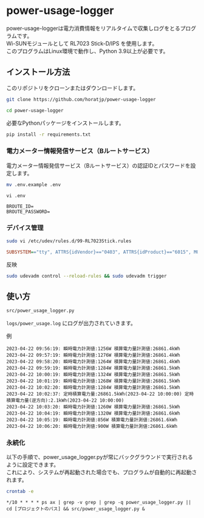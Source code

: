 # power-usage-logger

power-usage-loggerは電力消費情報をリアルタイムで収集しログをとるプログラムです。  
Wi-SUNモジュールとして RL7023 Stick-D/IPS を使用します。  
このプログラムはLinux環境で動作し、Python 3.9以上が必要です。  


## インストール方法

このリポジトリをクローンまたはダウンロードします。

```bash
git clone https://github.com/horatjp/power-usage-logger
```

```bash
cd power-usage-logger
```

必要なPythonパッケージをインストールします。

```bash
pip install -r requirements.txt
```

### 電力メーター情報発信サービス（Bルートサービス）

電力メーター情報発信サービス（Bルートサービス）の認証IDとパスワードを設定します。

```bash
mv .env.example .env
```

`vi .env`
```ini.:.env
BROUTE_ID=
BROUTE_PASSWORD=
```

### デバイス管理

```bash
sudo vi /etc/udev/rules.d/99-RL7023Stick.rules
```

```ini
SUBSYSTEM=="tty", ATTRS{idVendor}=="0403", ATTRS{idProduct}=="6015", MODE="0666", SYMLINK+="RL7023Stick"
```

反映

```bash
sudo udevadm control --reload-rules && sudo udevadm trigger
```


## 使い方

```bash
src/power_usage_logger.py
```

`logs/power_usage.log` にログが出力されていきます。

例
```
2023-04-22 09:56:19: 瞬時電力計測値:1256W 積算電力量計測値:26861.4kWh
2023-04-22 09:57:19: 瞬時電力計測値:1276W 積算電力量計測値:26861.4kWh
2023-04-22 09:58:20: 瞬時電力計測値:1264W 積算電力量計測値:26861.4kWh
2023-04-22 09:59:19: 瞬時電力計測値:1284W 積算電力量計測値:26861.5kWh
2023-04-22 10:00:19: 瞬時電力計測値:1324W 積算電力量計測値:26861.5kWh
2023-04-22 10:01:19: 瞬時電力計測値:1268W 積算電力量計測値:26861.5kWh
2023-04-22 10:02:20: 瞬時電力計測値:1284W 積算電力量計測値:26861.5kWh
2023-04-22 10:02:37: 定時積算電力量:26861.5kWh(2023-04-22 10:00:00) 定時積算電力量(逆方向):2.1kWh(2023-04-22 10:00:00)
2023-04-22 10:03:20: 瞬時電力計測値:1260W 積算電力量計測値:26861.5kWh
2023-04-22 10:04:19: 瞬時電力計測値:1320W 積算電力量計測値:26861.6kWh
2023-04-22 10:05:19: 瞬時電力計測値:856W 積算電力量計測値:26861.6kWh
2023-04-22 10:06:20: 瞬時電力計測値:900W 積算電力量計測値:26861.6kWh
```


### 永続化

以下の手順で、power_usage_logger.pyが常にバックグラウンドで実行されるように設定できます。  
これにより、システムが再起動された場合でも、プログラムが自動的に再起動されます。

```bash
crontab -e
```

```
*/10 * * * * ps ax | grep -v grep | grep -q power_usage_logger.py || cd [プロジェクトのパス] && src/power_usage_logger.py &
```
